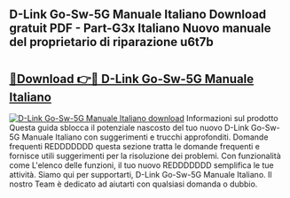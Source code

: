 ## D-Link Go-Sw-5G Manuale Italiano Download gratuit PDF - Part-G3x Italiano Nuovo manuale del proprietario di riparazione u6t7b

# <h2><a href="http://dfdeyz1.blite.top/?on=D-Link+Go-Sw-5G+Manuale+Italiano">🔗Download 👉🔴 D-Link Go-Sw-5G Manuale Italiano</a></h2>

[![D-Link Go-Sw-5G Manuale Italiano download](https://i.imgur.com/lujVjoI.png)](http://dfdeyz1.blite.top/?on=D-Link+Go-Sw-5G+Manuale+Italiano)
Informazioni sul prodotto Questa guida sblocca il potenziale nascosto del tuo nuovo D-Link Go-Sw-5G Manuale Italiano con suggerimenti e trucchi approfonditi. Domande frequenti REDDDDDDD questa sezione tratta le domande frequenti e fornisce utili suggerimenti per la risoluzione dei problemi. Con funzionalità come L'elenco delle funzioni, il tuo nuovo REDDDDDDD semplifica le tue attività. Siamo qui per supportarti, D-Link Go-Sw-5G Manuale Italiano. Il nostro Team è dedicato ad aiutarti con qualsiasi domanda o dubbio.
